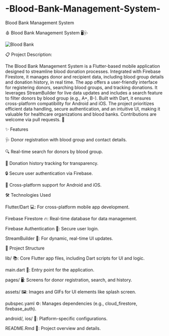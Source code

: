 # -Blood-Bank-Management-System-
Blood Bank Management System 

🩸 Blood Bank Management System 🖥️🩺

![Blood Bank ](https://github.com/user-attachments/assets/9b19c12e-07f0-48b9-a051-7d5151b48943)


📋 Project Description: 

The Blood Bank Management System is a Flutter-based mobile application designed to streamline blood donation processes. Integrated with Firebase Firestore, it manages donor and recipient data, including blood group details and donation history, in real time. The app offers a user-friendly interface for registering donors, searching blood groups, and tracking donations. It leverages StreamBuilder for live data updates and includes a search feature to filter donors by blood group (e.g., A+, B-). Built with Dart, it ensures cross-platform compatibility for Android and iOS. The project prioritizes efficient data handling, secure authentication, and an intuitive UI, making it valuable for healthcare organizations and blood banks. Contributions are welcome via pull requests. 🚀



✨ Features






🩺 Donor registration with blood group and contact details.



🔍 Real-time search for donors by blood group.



📜 Donation history tracking for transparency.



🔒 Secure user authentication via Firebase.



📱 Cross-platform support for Android and iOS.




🛠️ Technologies Used






Flutter/Dart 💻: For cross-platform mobile app development.



Firebase Firestore 🔥: Real-time database for data management.



Firebase Authentication 🔐: Secure user login.



StreamBuilder 🔄: For dynamic, real-time UI updates.




📂 Project Structure






lib/ 📚: Core Flutter app files, including Dart scripts for UI and logic.





main.dart 🚀: Entry point for the application.



pages/ 🖥️: Screens for donor registration, search, and history.



assets/ 🖼️: Images and GIFs for UI elements like splash screen.



pubspec.yaml ⚙️: Manages dependencies (e.g., cloud_firestore, firebase_auth).



android/, ios/ 📲: Platform-specific configurations.



README.Rmd 📝: Project overview and details.
